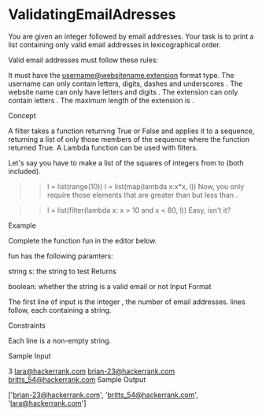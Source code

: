 # ValidatingEmailAdresses
You are given an integer  followed by  email addresses. Your task is to print a list containing only valid email addresses in lexicographical order.


Valid email addresses must follow these rules:

It must have the username@websitename.extension format type.
The username can only contain letters, digits, dashes and underscores .
The website name can only have letters and digits .
The extension can only contain letters .
The maximum length of the extension is .

Concept

A filter takes a function returning True or False and applies it to a sequence, returning a list of only those members of the sequence where the function returned True. A Lambda function can be used with filters.

Let's say you have to make a list of the squares of integers from  to  (both included).

>> l = list(range(10))
>> l = list(map(lambda x:x*x, l))
Now, you only require those elements that are greater than  but less than .

>> l = list(filter(lambda x: x > 10 and x < 80, l))
Easy, isn't it?

Example

Complete the function fun in the editor below.

fun has the following paramters:

string s: the string to test
Returns

boolean: whether the string is a valid email or not
Input Format

The first line of input is the integer , the number of email addresses.
 lines follow, each containing a string.

Constraints

Each line is a non-empty string.

Sample Input

3
lara@hackerrank.com
brian-23@hackerrank.com
britts_54@hackerrank.com
Sample Output

['brian-23@hackerrank.com', 'britts_54@hackerrank.com', 'lara@hackerrank.com']
